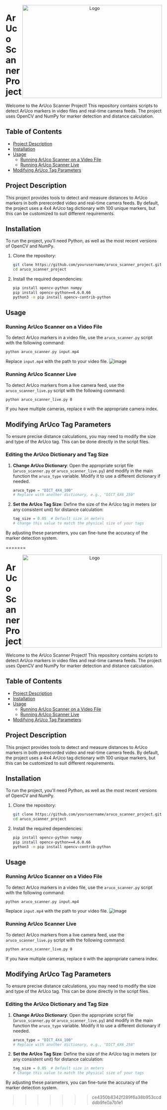 <p align="center">
  <img src="https://learnopencv.com/wp-content/uploads/2020/03/aruco-markers-examples.jpg" alt="Logo" width="450" height="300" align="right">
</p>

# ArUco Scanner Project

Welcome to the ArUco Scanner Project! This repository contains scripts to detect ArUco markers in video files and real-time camera feeds. The project uses OpenCV and NumPy for marker detection and distance calculation.

## Table of Contents

- [Project Description](#project-description)
- [Installation](#installation)
- [Usage](#usage)
    - [Running ArUco Scanner on a Video File](#running-aruco-scanner-on-a-video-file)
    - [Running ArUco Scanner Live](#running-aruco-scanner-live)
- [Modifying ArUco Tag Parameters](#modifying-aruco-tag-parameters)

## Project Description

This project provides tools to detect and measure distances to ArUco markers in both prerecorded video and real-time camera feeds. By default, the project uses a 4x4 ArUco tag dictionary with 100 unique markers, but this can be customized to suit different requirements.

## Installation

To run the project, you'll need Python, as well as the most recent versions of OpenCV and NumPy. 

1. Clone the repository:
    ```sh
    git clone https://github.com/yourusername/aruco_scanner_project.git
    cd aruco_scanner_project
    ```

2. Install the required dependencies:
    ```sh
    pip install opencv-python numpy
    pip install opencv-python==4.6.0.66
    python3 -m pip install opencv-contrib-python
    ```

## Usage

### Running ArUco Scanner on a Video File

To detect ArUco markers in a video file, use the `aruco_scanner.py` script with the following command:
```sh
python aruco_scanner.py input.mp4
```
Replace `input.mp4` with the path to your video file.
![image](https://github.com/gars-cmd/Wall-Ex2/assets/75199660/ddc980f5-39af-4006-8ca2-56034cd82123)



### Running ArUco Scanner Live

To detect ArUco markers from a live camera feed, use the `aruco_scanner_live.py` script with the following command:
```sh
python aruco_scanner_live.py 0
```
If you have multiple cameras, replace `0` with the appropriate camera index.

## Modifying ArUco Tag Parameters

To ensure precise distance calculations, you may need to modify the size and type of the ArUco tag. This can be done directly in the script files.

### Editing the ArUco Dictionary and Tag Size

1. **Change ArUco Dictionary**: Open the appropriate script file (`aruco_scanner.py` or `aruco_scanner_live.py`) and modify in the main function the `aruco_type` variable. Modify it to use a different dictionary if needed.
    ```python
    aruco_type = "DICT_4X4_100"
    # Replace with another dictionary, e.g., "DICT_6X6_250"
    ```

2. **Set the ArUco Tag Size**: Define the size of the ArUco tag in meters (or any consistent unit) for distance calculation:
    ```python
    tag_size = 0.05  # Default size in meters
    # Change this value to match the physical size of your tags
    ```

By adjusting these parameters, you can fine-tune the accuracy of the marker detection system.

=======
<p align="center">
  <img src="https://learnopencv.com/wp-content/uploads/2020/03/aruco-markers-examples.jpg" alt="Logo" width="450" height="300" align="right">
</p>

# ArUco Scanner Project

Welcome to the ArUco Scanner Project! This repository contains scripts to detect ArUco markers in video files and real-time camera feeds. The project uses OpenCV and NumPy for marker detection and distance calculation.

## Table of Contents

- [Project Description](#project-description)
- [Installation](#installation)
- [Usage](#usage)
    - [Running ArUco Scanner on a Video File](#running-aruco-scanner-on-a-video-file)
    - [Running ArUco Scanner Live](#running-aruco-scanner-live)
- [Modifying ArUco Tag Parameters](#modifying-aruco-tag-parameters)

## Project Description

This project provides tools to detect and measure distances to ArUco markers in both prerecorded video and real-time camera feeds. By default, the project uses a 4x4 ArUco tag dictionary with 100 unique markers, but this can be customized to suit different requirements.

## Installation

To run the project, you'll need Python, as well as the most recent versions of OpenCV and NumPy. 

1. Clone the repository:
    ```sh
    git clone https://github.com/yourusername/aruco_scanner_project.git
    cd aruco_scanner_project
    ```

2. Install the required dependencies:
    ```sh
    pip install opencv-python numpy
    pip install opencv-python==4.6.0.66
    python3 -m pip install opencv-contrib-python
    ```

## Usage

### Running ArUco Scanner on a Video File

To detect ArUco markers in a video file, use the `aruco_scanner.py` script with the following command:
```sh
python aruco_scanner.py input.mp4
```
Replace `input.mp4` with the path to your video file.
![image](https://github.com/gars-cmd/Wall-Ex2/assets/75199660/ddc980f5-39af-4006-8ca2-56034cd82123)



### Running ArUco Scanner Live

To detect ArUco markers from a live camera feed, use the `aruco_scanner_live.py` script with the following command:
```sh
python aruco_scanner_live.py 0
```
If you have multiple cameras, replace `0` with the appropriate camera index.

## Modifying ArUco Tag Parameters

To ensure precise distance calculations, you may need to modify the size and type of the ArUco tag. This can be done directly in the script files.

### Editing the ArUco Dictionary and Tag Size

1. **Change ArUco Dictionary**: Open the appropriate script file (`aruco_scanner.py` or `aruco_scanner_live.py`) and modify in the main function the `aruco_type` variable. Modify it to use a different dictionary if needed.
    ```python
    aruco_type = "DICT_4X4_100"
    # Replace with another dictionary, e.g., "DICT_6X6_250"
    ```

2. **Set the ArUco Tag Size**: Define the size of the ArUco tag in meters (or any consistent unit) for distance calculation:
    ```python
    tag_size = 0.05  # Default size in meters
    # Change this value to match the physical size of your tags
    ```

By adjusting these parameters, you can fine-tune the accuracy of the marker detection system.

>>>>>>> ce4350b8342f289f6a38b953ccdddb9fe0a7b1e1
